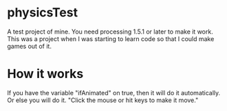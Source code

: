 # physicsTest
A test project of mine. You need processing 1.5.1 or later to make it work.
This was a project when I was starting to learn code so that I could make games out of it.
# How it works
If you have the variable "ifAnimated" on true, then it will do it automatically. Or else you will do it.
"Click the mouse or hit keys to make it move."

